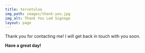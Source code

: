 ```yaml
---
title: tervetuloa
img_path: images/thank-you.jpg
img_alt: Thank You Led Signage
layout: page
---
```


Thank you for contacting me! I will get back in touch with you soon.

**Have a great day!**